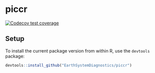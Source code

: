 # piccr
[![Codecov test coverage](https://codecov.io/gh/EarthSystemDiagnostics/piccr/branch/master/graph/badge.svg)](https://codecov.io/gh/EarthSystemDiagnostics/piccr?branch=master)

## Setup

To install the current package version from within R, use the `devtools` package:

```r
devtools::install_github("EarthSystemDiagnostics/piccr")
```

